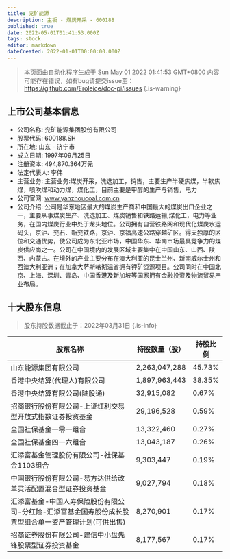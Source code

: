 ```yaml
---
title: 兖矿能源
description: 主板 - 煤炭开采 - 600188
published: true
date: 2022-05-01T01:41:53.000Z
tags: stock
editor: markdown
dateCreated: 2022-01-01T00:00:00.000Z
---
```


> 本页面由自动化程序生成于 Sun May 01 2022 01:41:53 GMT+0800
> 内容可能存在错误，如有bug请提交issue至：https://github.com/Eroleice/doc-pi/issues
{.is-warning}

## 上市公司基本信息
- 公司名称: 兖矿能源集团股份有限公司
- 股票代码: 600188.SH
- 所在地: 山东 - 济宁市
- 成立日期: 1997年09月25日
- 注册资本: 494,870.364万元
- 法定代表人: 李伟
- 主营业务: 主营业务:煤炭开采，洗选加工，销售，主要生产半硬焦煤，半软焦煤，喷吹煤和动力煤，煤化工，目前主要是甲醇的生产与销售，电力
- 公司官网: www.yanzhoucoal.com.cn
- 公司介绍: 公司是华东地区最大的煤炭生产商和中国最大的煤炭出口企业之一，主要从事煤炭生产、洗选加工、煤炭销售和铁路运输,煤化工，电力等业务，在国内煤炭行业中处于龙头地位。公司拥有自营铁路网和现代化煤炭水运码头，京沪、兖石、新兖铁路，京沪、京福高速公路穿越矿区。得天独厚的区位和交通优势，使公司成为东北亚市场，中国华东、华南市场最具竞争力的煤炭供应商之一。公司在中国境内的发展区域主要集中在中国山东、山西、陕西、内蒙古。在境外的产业主要分布在澳大利亚的昆士兰州、新南威尔士州和西澳大利亚洲；在加拿大萨斯喀彻温省拥有钾矿资源项目。公司同时在中国北京、上海、深圳、青岛、中国香港及新加坡等国家拥有金融投资及物流贸易产业布局。


## 十大股东信息
> 股东持股数据截止于：2022年03月31日
{.is-info}

| 股东名称 | 持股数量（股） | 持股比例 |
| --- | --- | --- |
| 山东能源集团有限公司 | 2,263,047,288 | 45.73% |
| 香港中央结算(代理人)有限公司 | 1,897,963,443 | 38.35% |
| 香港中央结算有限公司(陆股通) | 32,915,082 | 0.67% |
| 招商银行股份有限公司-上证红利交易型开放式指数证券投资基金 | 29,196,528 | 0.59% |
| 全国社保基金一零一组合 | 13,322,460 | 0.27% |
| 全国社保基金四一六组合 | 13,043,187 | 0.26% |
| 汇添富基金管理股份有限公司-社保基金1103组合 | 9,303,447 | 0.19% |
| 中国银行股份有限公司-易方达供给改革灵活配置混合型证券投资基金 | 9,027,794 | 0.18% |
| 汇添富基金-中国人寿保险股份有限公司-分红险-汇添富基金国寿股份成长股票型组合单一资产管理计划(可供出售) | 8,270,901 | 0.17% |
| 招商证券股份有限公司-建信中小盘先锋股票型证券投资基金 | 8,177,567 | 0.17% |




